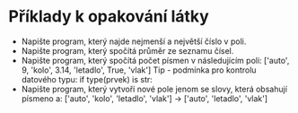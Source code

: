 # Příklady k opakování látky

- Napište program, který najde nejmenší a největší číslo v poli.
- Napište program, který spočítá průměr ze seznamu čísel.
- Napište program, který spočítá počet písmen v následujícím poli: ['auto', 9, 'kolo', 3.14, 'letadlo', True, 'vlak'] Tip - podmínka pro kontrolu datového typu: if type(prvek) is str:
- Napište program, který vytvoří nové pole jenom se slovy, která obsahují písmeno a: ['auto', 'kolo', 'letadlo', 'vlak'] → ['auto', 'letadlo', 'vlak']
